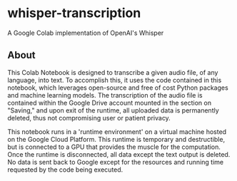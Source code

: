 # whisper-transcription
A Google Colab implementation of OpenAI's Whisper


##  About
This Colab Notebook is designed to transcribe a given audio file, of any language, into text. To accomplish this, it uses the code contained in this notebook, which leverages open-source and free of cost Python packages and machine learning models. The transcription of the audio file is contained within the Google Drive account mounted in the section on "Saving," and upon exit of the runtime, all uploaded data is permanently deleted, thus not compromising user or patient privacy.

This notebook runs in a 'runtime environment' on a virtual machine hosted on the Google Cloud Platform. This runtime is temporary and destructible, but is connected to a GPU that provides the muscle for the computation. Once the runtime is disconnected, all data except the text output is deleted. No data is sent back to Google except for the resources and running time requested by the code being executed.
